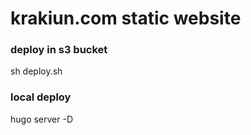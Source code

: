 # krakiun.com static website

### deploy in s3 bucket
sh deploy.sh


### local deploy 
hugo server -D